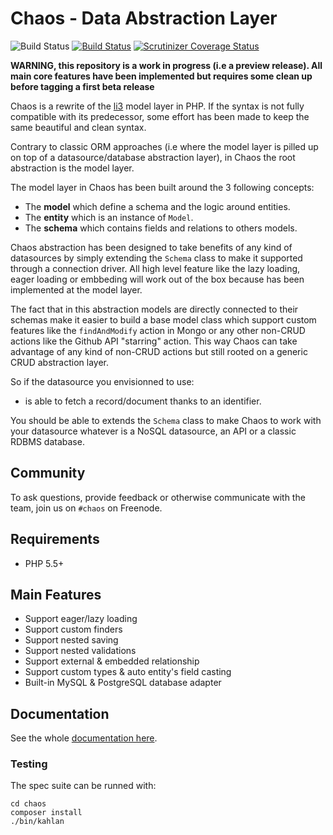 # Chaos - Data Abstraction Layer

![Build Status](https://img.shields.io/badge/branch-master-blue.svg)
[![Build Status](https://travis-ci.org/crysalead/chaos.png?branch=master)](https://travis-ci.org/crysalead/chaos)
[![Scrutinizer Coverage Status](https://scrutinizer-ci.com/g/crysalead/chaos/badges/coverage.png?b=master)](https://scrutinizer-ci.com/g/crysalead/chaos/?branch=master)

**WARNING, this repository is a work in progress (i.e a preview release). All main core features have been implemented but requires some clean up before tagging a first beta release**

Chaos is a rewrite of the [li3](http://li3.me/) model layer in PHP. If the syntax is not fully compatible with its predecessor, some effort has been made to keep the same beautiful and clean syntax.

Contrary to classic ORM approaches (i.e where the model layer is pilled up on top of a datasource/database abstraction layer), in Chaos the root abstraction is the model layer.

The model layer in Chaos has been built around the 3 following concepts:

 * The **model** which define a schema and the logic around entities.
 * The **entity** which is an instance of `Model`.
 * The **schema** which contains fields and relations to others models.

Chaos abstraction has been designed to take benefits of any kind of datasources by simply extending the `Schema` class to make it supported through a connection driver. All high level feature like the lazy loading, eager loading or embbeding will work out of the box because has been implemented at the model layer.

The fact that in this abstraction models are directly connected to their schemas make it easier to build a base model class which support custom features like the `findAndModify` action in Mongo or any other non-CRUD actions like the Github API "starring" action. This way Chaos can take advantage of any kind of non-CRUD actions but still rooted on a generic CRUD abstraction layer.

So if the datasource you envisionned to use:

 * is able to fetch a record/document thanks to an identifier.

You should be able to extends the `Schema` class to make Chaos to work with your datasource whatever is a NoSQL datasource, an API or a classic RDBMS database.

## Community

To ask questions, provide feedback or otherwise communicate with the team, join us on `#chaos` on Freenode.

## Requirements

 * PHP 5.5+

## Main Features

* Support eager/lazy loading
* Support custom finders
* Support nested saving
* Support nested validations
* Support external & embedded relationship
* Support custom types & auto entity's field casting
* Built-in MySQL & PostgreSQL database adapter

## Documentation

See the whole [documentation here](http://chaos.readthedocs.org/en/latest).

### Testing

The spec suite can be runned with:

```
cd chaos
composer install
./bin/kahlan
```
